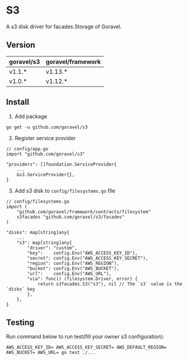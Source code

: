 # S3

A s3 disk driver for facades.Storage of Goravel.

## Version

| goravel/s3  | goravel/framework    |
| ----------  | --------------       |
| v1.1.*      | v1.13.*              |
| v1.0.*      | v1.12.*              |

## Install

1. Add package

```
go get -u github.com/goravel/s3
```

2. Register service provider

```
// config/app.go
import "github.com/goravel/s3"

"providers": []foundation.ServiceProvider{
    ...
    &s3.ServiceProvider{},
}
```

3. Add s3 disk to `config/filesystems.go` file

```
// config/filesystems.go
import (
    "github.com/goravel/framework/contracts/filesystem"
    s3facades "github.com/goravel/s3/facades"
)

"disks": map[string]any{
    ...
    "s3": map[string]any{
        "driver": "custom",
        "key":    config.Env("AWS_ACCESS_KEY_ID"),
        "secret": config.Env("AWS_ACCESS_KEY_SECRET"),
        "region": config.Env("AWS_REGION"),
        "bucket": config.Env("AWS_BUCKET"),
        "url":    config.Env("AWS_URL"),
        "via": func() (filesystem.Driver, error) {
            return s3facades.S3("s3"), nil // The `s3` value is the `disks` key
        },
    },
}
```

## Testing

Run command below to run test(fill your owner s3 configuration):

```
AWS_ACCESS_KEY_ID= AWS_ACCESS_KEY_SECRET= AWS_DEFAULT_REGION= AWS_BUCKET= AWS_URL= go test ./...
```
